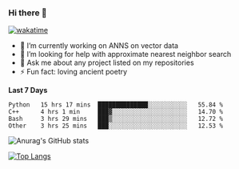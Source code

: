 ### Hi there 👋

[![wakatime](https://wakatime.com/badge/user/8906da98-c623-4aff-ac00-99cb42e09b38.svg)](https://wakatime.com/@8906da98-c623-4aff-ac00-99cb42e09b38)

- 🔭 I’m currently working on ANNS on vector data
- 🤔 I’m looking for help with approximate nearest neighbor search
- 💬 Ask me about any project listed on my repositories
- ⚡ Fun fact: loving ancient poetry


**Last 7 Days**
<!--START_SECTION:waka-->

```text
Python   15 hrs 17 mins  ██████████████░░░░░░░░░░░   55.84 %
C++      4 hrs 1 min     ███▓░░░░░░░░░░░░░░░░░░░░░   14.70 %
Bash     3 hrs 29 mins   ███▒░░░░░░░░░░░░░░░░░░░░░   12.72 %
Other    3 hrs 25 mins   ███░░░░░░░░░░░░░░░░░░░░░░   12.53 %
```

<!--END_SECTION:waka-->

![Anurag's GitHub stats](https://github-readme-stats.vercel.app/api?username=matchyc&count_private=true&show_icons=true&theme=vue)

[![Top Langs](https://github-readme-stats.vercel.app/api/top-langs/?username=matchyc&langs_count=4&&hide=perl,raku,html,javascript,shell,roff,prolog)](https://github.com/anuraghazra/github-readme-stats)
